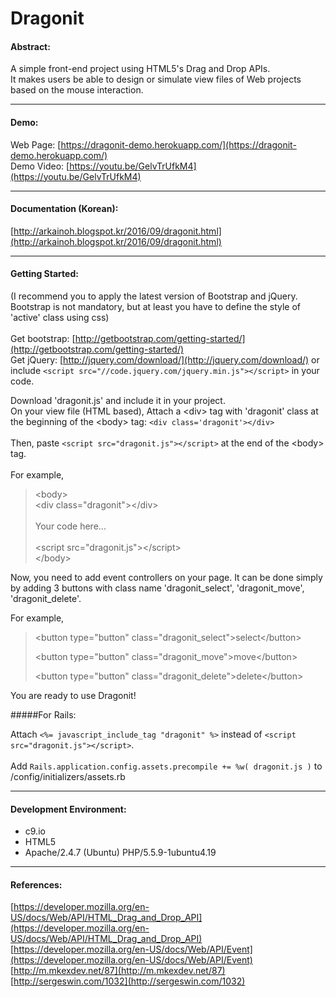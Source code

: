 # Dragonit

#### Abstract:
A simple front-end project using HTML5's Drag and Drop APIs. <br>
It makes users be able to design or simulate view files of Web projects based on the mouse interaction.

----
#### Demo:
Web Page: [https://dragonit-demo.herokuapp.com/](https://dragonit-demo.herokuapp.com/)<br>
Demo Video: [https://youtu.be/GelvTrUfkM4](https://youtu.be/GelvTrUfkM4)

----
#### Documentation (Korean):
[http://arkainoh.blogspot.kr/2016/09/dragonit.html](http://arkainoh.blogspot.kr/2016/09/dragonit.html)

----
#### Getting Started:

(I recommend you to apply the latest version of Bootstrap and jQuery. Bootstrap is not mandatory, but at least you have to define the style of 'active' class using css)<br>
<br>Get bootstrap: [http://getbootstrap.com/getting-started/](http://getbootstrap.com/getting-started/)
<br>Get jQuery: [http://jquery.com/download/](http://jquery.com/download/) or include `<script src="//code.jquery.com/jquery.min.js"></script>` in your code.

Download 'dragonit.js' and include it in your project. <br>
On your view file (HTML based), Attach a <div\> tag with 'dragonit' class at the beginning of the <body\> tag: `<div class='dragonit'></div>` <br>
<br> Then, paste `<script src="dragonit.js"></script>` at the end of the <body\> tag.
<br>
<br>For example,
> \<body\> <br>
> \<div class="dragonit"\>\</div\><br>
> <br> Your code here... <br>
> <br> \<script src="dragonit.js"\>\</script\>
> <br>\</body\>

Now, you need to add event controllers on your page. It can be done simply by adding 3 buttons with class name 'dragonit_select', 'dragonit_move', 'dragonit_delete'.

For example,

> \<button type="button" class="dragonit_select"\>select\</button\><br>
> 
> \<button type="button" class="dragonit_move"\>move\</button\><br>
> 
> \<button type="button" class="dragonit_delete"\>delete\</button\><br>


You are ready to use Dragonit!

#####For Rails:

Attach `<%= javascript_include_tag "dragonit" %>` instead of `<script src="dragonit.js"></script>`. <br><br>
Add `Rails.application.config.assets.precompile += %w( dragonit.js )` to /config/initializers/assets.rb

----
#### Development Environment:
- c9.io
- HTML5
- Apache/2.4.7 (Ubuntu) PHP/5.5.9-1ubuntu4.19

----
#### References:
[https://developer.mozilla.org/en-US/docs/Web/API/HTML_Drag_and_Drop_API](https://developer.mozilla.org/en-US/docs/Web/API/HTML_Drag_and_Drop_API) <br>
[https://developer.mozilla.org/en-US/docs/Web/API/Event](https://developer.mozilla.org/en-US/docs/Web/API/Event)<br>
[http://m.mkexdev.net/87](http://m.mkexdev.net/87)<br>
[http://sergeswin.com/1032](http://sergeswin.com/1032)
